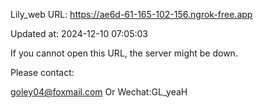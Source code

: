 Lily_web URL: https://ae6d-61-165-102-156.ngrok-free.app

Updated at: 2024-12-10 07:05:03

If you cannot open this URL, the server might be down.

Please contact: 

goley04@foxmail.com Or Wechat:GL_yeaH